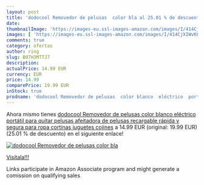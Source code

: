 ```yaml
---
layout: post
title: 'dodocool Removedor de pelusas  color bla al 25.01 % de descuento'
date: 
thumbnailImage: 'https://images-eu.ssl-images-amazon.com/images/I/414CjXIWvKL._SL200_.jpg'
images: [ 'https://images-eu.ssl-images-amazon.com/images/I/414CjXIWvKL._SL200_.jpg' ]
comments: true
category: ofertas
author: ring
slug: B07H3MTTJ7
description:
actualPrice: 14.99 EUR
currency: EUR
price: 14.99
comparePrice: 19.99 EUR
inStock: true
prodname: 'dodocool Removedor de pelusas  color blanco  eléctrico  portátil  para quitar pelusas  afeitadora de pelusas recargable  rápida y segura para ropa  cortinas  juguetes  cojines'
---
```


Ahora mismo tienes [dodocool Removedor de pelusas  color blanco  eléctrico  portátil  para quitar pelusas  afeitadora de pelusas recargable  rápida y segura para ropa  cortinas  juguetes  cojines](https://www.amazon.es/dp/B07H3MTTJ7/?tag=tolees-21) a 14.99 EUR (original: 19.99 EUR) (25.01 %  de descuento) en el siguiente enlace!

[![dodocool Removedor de pelusas  color bla](https://images-eu.ssl-images-amazon.com/images/I/414CjXIWvKL._SL200_.jpg)](https://www.amazon.es/dp/B07H3MTTJ7/?tag=tolees-21)

[Visítala!!!](https://www.amazon.es/dp/B07H3MTTJ7/?tag=tolees-21)

Links participate in Amazon Associate program and might generate a comission on qualifying sales
